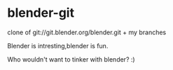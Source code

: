 # blender-git
clone of git://git.blender.org/blender.git + my branches


Blender is intresting,blender is fun.

Who wouldn't want to tinker with blender? :)
